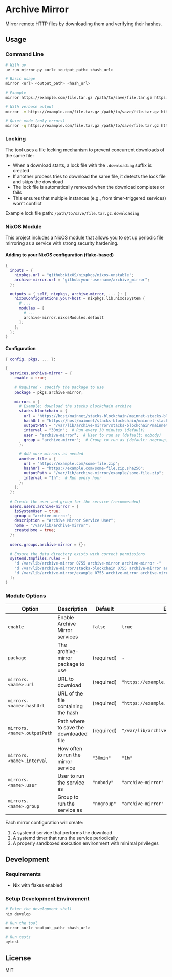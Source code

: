 # Archive Mirror

Mirror remote HTTP files by downloading them and verifying their hashes.

## Usage

### Command Line

```bash
# With uv
uv run mirror.py <url> <output_path> <hash_url>

# Basic usage
mirror <url> <output_path> <hash_url>

# Example
mirror https://example.com/file.tar.gz /path/to/save/file.tar.gz https://example.com/file.tar.gz.sha256

# With verbose output
mirror -v https://example.com/file.tar.gz /path/to/save/file.tar.gz https://example.com/file.tar.gz.sha256

# Quiet mode (only errors)
mirror -q https://example.com/file.tar.gz /path/to/save/file.tar.gz https://example.com/file.tar.gz.sha256
```

### Locking

The tool uses a file locking mechanism to prevent concurrent downloads of the same file:

- When a download starts, a lock file with the `.downloading` suffix is created
- If another process tries to download the same file, it detects the lock file and skips the download
- The lock file is automatically removed when the download completes or fails
- This ensures that multiple instances (e.g., from timer-triggered services) won't conflict

Example lock file path: `/path/to/save/file.tar.gz.downloading`

### NixOS Module

This project includes a NixOS module that allows you to set up periodic file mirroring as a service with strong security hardening.

#### Adding to your NixOS configuration (flake-based)

```nix
{
  inputs = {
    nixpkgs.url = "github:NixOS/nixpkgs/nixos-unstable";
    archive-mirror.url = "github:your-username/archive_mirror";
  };

  outputs = { self, nixpkgs, archive-mirror, ... }: {
    nixosConfigurations.your-host = nixpkgs.lib.nixosSystem {
      # ...
      modules = [
        # ...
        archive-mirror.nixosModules.default
      ];
    };
  };
}
```

#### Configuration

```nix
{ config, pkgs, ... }:

{
  services.archive-mirror = {
    enable = true;
    
    # Required - specify the package to use
    package = pkgs.archive-mirror;
    
    mirrors = {
      # Example: download the stacks blockchain archive
      stacks-blockchain = {
        url = "https://host/mainnet/stacks-blockchain/mainnet-stacks-blockchain-latest.tar.gz";
        hashUrl = "https://host/mainnet/stacks-blockchain/mainnet-stacks-blockchain-latest.sha256";
        outputPath = "/var/lib/archive-mirror/stacks-blockchain/mainnet-stacks-blockchain-latest.tar.gz";
        interval = "30min";  # Run every 30 minutes (default)
        user = "archive-mirror";  # User to run as (default: nobody)
        group = "archive-mirror";  # Group to run as (default: nogroup)
      };
      
      # Add more mirrors as needed
      another-file = {
        url = "https://example.com/some-file.zip";
        hashUrl = "https://example.com/some-file.zip.sha256";
        outputPath = "/var/lib/archive-mirror/example/some-file.zip";
        interval = "1h";  # Run every hour
      };
    };
  };
  
  # Create the user and group for the service (recommended)
  users.users.archive-mirror = {
    isSystemUser = true;
    group = "archive-mirror";
    description = "Archive Mirror Service User";
    home = "/var/lib/archive-mirror";
    createHome = true;
  };
  
  users.groups.archive-mirror = {};
  
  # Ensure the data directory exists with correct permissions
  systemd.tmpfiles.rules = [
    "d /var/lib/archive-mirror 0755 archive-mirror archive-mirror -"
    "d /var/lib/archive-mirror/stacks-blockchain 0755 archive-mirror archive-mirror -"
    "d /var/lib/archive-mirror/example 0755 archive-mirror archive-mirror -"
  ];
}
```

### Module Options

| Option | Description | Default | Example |
|--------|-------------|---------|---------|
| `enable` | Enable Archive Mirror services | `false` | `true` |
| `package` | The archive-mirror package to use | (required) | - |
| `mirrors.<name>.url` | URL to download | (required) | `"https://example.com/file.tar.gz"` |
| `mirrors.<name>.hashUrl` | URL of the file containing the hash | (required) | `"https://example.com/file.tar.gz.sha256"` |
| `mirrors.<name>.outputPath` | Path where to save the downloaded file | (required) | `"/var/lib/archive-mirror/file.tar.gz"` |
| `mirrors.<name>.interval` | How often to run the mirror service | `"30min"` | `"1h"` |
| `mirrors.<name>.user` | User to run the service as | `"nobody"` | `"archive-mirror"` |
| `mirrors.<name>.group` | Group to run the service as | `"nogroup"` | `"archive-mirror"` |

Each mirror configuration will create:

1. A systemd service that performs the download
2. A systemd timer that runs the service periodically
3. A properly sandboxed execution environment with minimal privileges

## Development

### Requirements

- Nix with flakes enabled

### Setup Development Environment

```bash
# Enter the development shell
nix develop

# Run the tool
mirror <url> <output_path> <hash_url>

# Run tests
pytest
```

## License

MIT

